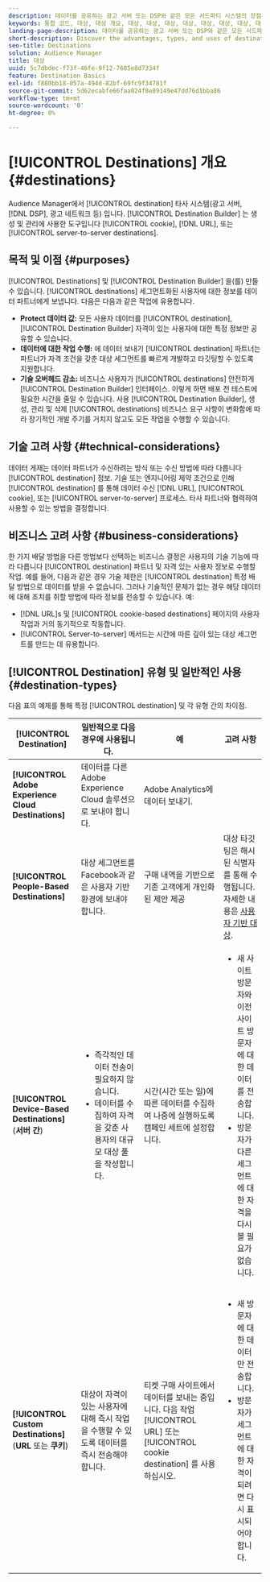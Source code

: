 ```yaml
---
description: 데이터를 공유하는 광고 서버 또는 DSP와 같은 모든 서드파티 시스템의 장점, 유형 및 용도를 살펴보십시오. Destination Builder를 사용하여 쿠키, URL 또는 서버 간 대상을 만들고 관리할 수 있습니다.
keywords: 통합 코드, 대상, 대상 개요, 대상, 대상, 대상, 대상, 대상, 대상, 대상, 대상, 대상, 대상, 대상, 대상, 대상, 대상, 대상, 대상, 대상
landing-page-description: 데이터를 공유하는 광고 서버 또는 DSP와 같은 모든 서드파티 시스템의 장점, 유형 및 용도를 살펴보십시오. Destination Builder를 사용하여 쿠키, URL 또는 서버 간 대상을 만들고 관리할 수 있습니다.
short-description: Discover the advantages, types, and uses of destinations – any third-party system, such as an ad server or DSP, where you share data. Use Destination Builder to create and manage cookies, URL, or server-to-server destinations.
seo-title: Destinations
solution: Audience Manager
title: 대상
uuid: 5c7dbdec-f73f-46fe-9f12-7685e8d7334f
feature: Destination Basics
exl-id: f880bb18-057a-494d-82bf-69fc9f34781f
source-git-commit: 5d62ecabfe66faa024f8e89149e47dd76d1bba86
workflow-type: tm+mt
source-wordcount: '0'
ht-degree: 0%

---
```


# [!UICONTROL Destinations] 개요 {#destinations}

Audience Manager에서 [!UICONTROL destination] 타사 시스템(광고 서버, [!DNL DSP], 광고 네트워크 등) 입니다. [!UICONTROL Destination Builder] 는 생성 및 관리에 사용한 도구입니다 [!UICONTROL cookie], [!DNL URL], 또는 [!UICONTROL server-to-server destinations].

## 목적 및 이점 {#purposes}

<!-- c_destinations.xml -->

[!UICONTROL Destinations] 및 [!UICONTROL Destination Builder] 을(를) 만들 수 있습니다. [!UICONTROL destinations] 세그먼트화된 사용자에 대한 정보를 데이터 파트너에게 보냅니다. 다음은 다음과 같은 작업에 유용합니다.

* **Protect 데이터 값:** 모든 사용자 데이터를 [!UICONTROL destination], [!UICONTROL Destination Builder] 자격이 있는 사용자에 대한 특정 정보만 공유할 수 있습니다.
* **데이터에 대한 작업 수행:** 에 데이터 보내기 [!UICONTROL destination] 파트너는 파트너가 자격 조건을 갖춘 대상 세그먼트를 빠르게 개발하고 타깃팅할 수 있도록 지원합니다.
* **기술 오버헤드 감소:** 비즈니스 사용자가 [!UICONTROL destinations] 안전하게 [!UICONTROL Destination Builder] 인터페이스. 이렇게 하면 배포 전 테스트에 필요한 시간을 줄일 수 있습니다. 사용 [!UICONTROL Destination Builder], 생성, 관리 및 삭제 [!UICONTROL destinations] 비즈니스 요구 사항이 변화함에 따라 장기적인 개발 주기를 거치지 않고도 모든 작업을 수행할 수 있습니다.

## 기술 고려 사항 {#technical-considerations}

<!-- destination-delivery-methods.xml -->

데이터 게재는 데이터 파트너가 수신하려는 방식 또는 수신 방법에 따라 다릅니다 [!UICONTROL destination] 정보. 기술 또는 엔지니어링 제약 조건으로 인해 [!UICONTROL destination] 를 통해 데이터 수신 [!DNL URL], [!UICONTROL cookie], 또는 [!UICONTROL server-to-server] 프로세스. 타사 파트너와 협력하여 사용할 수 있는 방법을 결정합니다.

## 비즈니스 고려 사항 {#business-considerations}

한 가지 배달 방법을 다른 방법보다 선택하는 비즈니스 결정은 사용자의 기술 기능에 따라 다릅니다 [!UICONTROL destination] 파트너 및 자격 있는 사용자 정보로 수행할 작업. 예를 들어, 다음과 같은 경우 기술 제한은 [!UICONTROL destination] 특정 배달 방법으로 데이터를 받을 수 없습니다. 그러나 기술적인 문제가 없는 경우 해당 데이터에 대해 조치를 취할 방법에 따라 정보를 전송할 수 있습니다. 예:

* [!DNL URL]s 및 [!UICONTROL cookie-based destinations] 페이지의 사용자 작업과 거의 동기적으로 작동합니다.
* [!UICONTROL Server-to-server] 메서드는 시간에 따른 깊이 있는 대상 세그먼트를 만드는 데 유용합니다.

## [!UICONTROL Destination] 유형 및 일반적인 사용 {#destination-types}

다음 표의 예제를 통해 특정 [!UICONTROL destination] 및 각 유형 간의 차이점.

| [!UICONTROL Destination] | 일반적으로 다음 경우에 사용됩니다. | 예 | 고려 사항 |
|--- |--- |--- |--- |
| **[!UICONTROL Adobe Experience Cloud Destinations]** | 데이터를 다른 Adobe Experience Cloud 솔루션으로 보내야 합니다. | Adobe Analytics에 데이터 보내기. |  |
| **[!UICONTROL People-Based Destinations]** | 대상 세그먼트를 Facebook과 같은 사용자 기반 환경에 보내야 합니다. | 구매 내역을 기반으로 기존 고객에게 개인화된 제안 제공 | 대상 타깃팅은 해시된 식별자를 통해 수행됩니다. 자세한 내용은 [사용자 기반 대상](people-based-destinations-overview.md). |
| **[!UICONTROL Device-Based Destinations]** (**서버 간**) | <ul><li>즉각적인 데이터 전송이 필요하지 않습니다.</li><li>데이터를 수집하여 자격을 갖춘 사용자의 대규모 대상 풀을 작성합니다.</li></ul> | 시간(시간 또는 일)에 따른 데이터를 수집하여 나중에 실행하도록 캠페인 세트에 설정합니다. | <ul><li>새 사이트 방문자와 이전 사이트 방문자에 대한 데이터를 전송합니다. </li><li>방문자가 다른 세그먼트에 대한 자격을 다시 볼 필요가 없습니다.</li></ul> |
| **[!UICONTROL Custom Destinations]** (**URL** 또는 **쿠키**) | 대상이 자격이 있는 사용자에 대해 즉시 작업을 수행할 수 있도록 데이터를 즉시 전송해야 합니다. | 티켓 구매 사이트에서 데이터를 보내는 중입니다. 다음 작업 [!UICONTROL URL] 또는 [!UICONTROL cookie destination] 를 사용하십시오. | <ul><li>새 방문자에 대한 데이터만 전송합니다. </li><li>방문자가 세그먼트에 대한 자격이 되려면 다시 표시되어야 합니다.</li></ul> |
